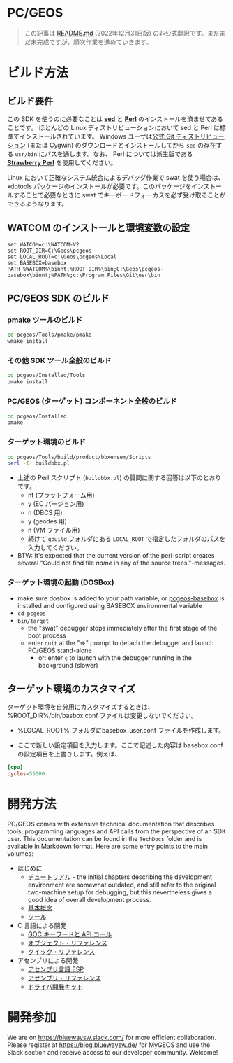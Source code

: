 # PC/GEOS

> この記事は [README.md](https://github.com/bluewaysw/pcgeos/blob/f088abcfe1600f00f103c80ce90427ad647bf91c/README.md) (2022年12月31日版) の非公式翻訳です。まだまだ未完成ですが、順次作業を進めていきます。

# ビルド方法

## ビルド要件

この SDK を使うのに必要なことは
[**sed**](https://ja.wikipedia.org/wiki/Sed_(%E3%82%B3%E3%83%B3%E3%83%94%E3%83%A5%E3%83%BC%E3%82%BF)) と [**Perl**](https://ja.wikipedia.org/wiki/Perl) のインストールを済ませてあることです。
ほとんどの Linux ディストリビューションにおいて sed と Perl は標準でインストールされています。 Windows ユーザは[公式 Git ディストリビューション](https://git-scm.com) (または Cygwin) のダウンロードとインストールしてから ``sed`` の存在する ``usr/bin`` にパスを通します。なお、 Perl については派生版である [**Strawberry Perl**](http://strawberryperl.com/) を使用してください。

Linux において正確なシステム統合によるデバッグ作業で swat を使う場合は、 xdotools パッケージのインストールが必要です。このパッケージをインストールすることで必要なときに swat でキーボードフォーカスを必ず受け取ることができるようなります。

## WATCOM のインストールと環境変数の設定

```batch
set WATCOM=c:\WATCOM-V2
set ROOT_DIR=C:\Geos\pcgeos
set LOCAL_ROOT=c:\Geos\pcgeos\Local
set BASEBOX=basebox
PATH %WATCOM%\binnt;%ROOT_DIR%\bin;C:\Geos\pcgeos-basebox\binnt;%PATH%;c:\Program Files\Git\usr\bin
```

## PC/GEOS SDK のビルド

### pmake ツールのビルド

```bash
cd pcgeos/Tools/pmake/pmake
wmake install
```

### その他 SDK ツール全般のビルド

```bash
cd pcgeos/Installed/Tools
pmake install
```

### PC/GEOS (ターゲット) コンポーネント全般のビルド

```bash
cd pcgeos/Installed
pmake
```

### ターゲット環境のビルド

```bash
cd pcgeos/Tools/build/product/bbxensem/Scripts
perl -I. buildbbx.pl
```

  - 上述の Perl スクリプト (``buildbbx.pl``) の質問に関する回答は以下のとおりです。
    - nt (プラットフォーム用)
    - y (EC バージョン用)
    - n (DBCS 用)
    - y (geodes 用)
    - n (VM ファイル用)
    - 続けて ``gbuild`` フォルダにある ``LOCAL_ROOT`` で指定したフォルダのパスを入力してください。
  - BTW: It's expected that the current version of the perl-script creates several "Could not find file _name_ in any of the source trees."-messages.

### ターゲット環境の起動 (DOSBox)

- make sure dosbox is added to your path variable, or [pcgeos-basebox](https://github.com/bluewaysw/pcgeos-basebox/tags) is installed and configured using BASEBOX environmental variable
- `cd pcgeos`
- `bin/target`
  - the "swat" debugger stops immediately after the first stage of the boot process
  - enter `quit` at the "=>" prompt to detach the debugger and launch PC/GEOS stand-alone
    - or: enter `c` to launch with the debugger running in the background (slower)

## ターゲット環境のカスタマイズ

ターゲット環境を自分用にカスタマイズするときは、 %ROOT_DIR%/bin/basbox.conf ファイルは変更しないでください。

- %LOCAL_ROOT% フォルダにbasebox_user.conf ファイルを作成します。

- ここで新しい設定項目を入力します。ここで記述した内容は basebox.conf の設定項目を上書きします。例えば、

```toml
[cpu]
cycles=55000
```

# 開発方法

PC/GEOS comes with extensive technical documentation that describes tools, programming languages and API calls from the perspective of an SDK user. This documentation can be found in the `TechDocs` folder and is available in Markdown format. Here are some entry points to the main volumes:

- はじめに
  - [チュートリアル](TechDocs/Markdown/tutorial.md) - the initial chapters describing the development environment are somewhat outdated, and still refer to the original two-machine setup for debugging, but this nevertheless gives a good idea of overall development process.
  - [基本概念](TechDocs/Markdown/concepts.md)
  - [ツール](TechDocs/Markdown/tools.md)
- C 言語による開発
  - [GOC キーワードと API コール](TechDocs/Markdown/routines.md)
  - [オブジェクト・リファレンス](TechDocs/Markdown/objects.md)
  - [クイック・リファレンス](TechDocs/Markdown/quickref.md)
- アセンブリによる開発
  - [アセンブリ言語 ESP](TechDocs/Markdown/esp.md)
  - [アセンブリ・リファレンス](TechDocs/Markdown/asmref.md)
  - [ドライバ開発キット](TechDocs/Markdown/ddk.md)

# 開発参加

We are on https://bluewaysw.slack.com/ for more efficient collaboration. Please register at https://blog.bluewaysw.de/ for MyGEOS and use the Slack section and receive access to our developer community. Welcome!

